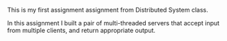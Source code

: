 This is my first assignment assignment from Distributed System class.

In this assignment I built a pair of multi-threaded servers that accept input from multiple clients, and return appropriate output.
